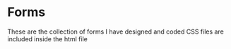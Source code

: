 # Forms
These are the collection of forms I have designed and coded
CSS files are included inside the html file 
